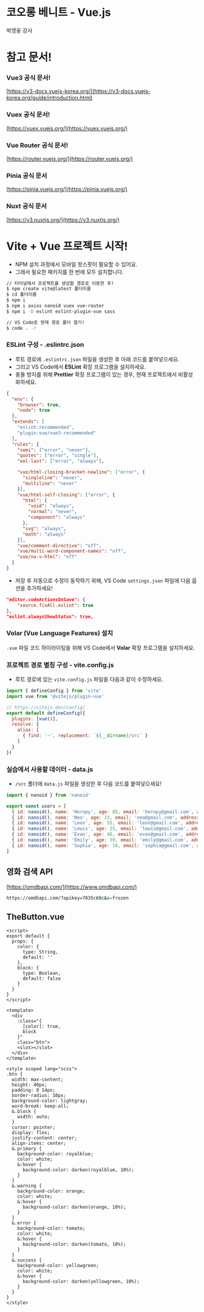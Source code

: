 # 코오롱 베니트 - Vue.js

박영웅 강사

# 참고 문서!

### Vue3 공식 문서!

[https://v3-docs.vuejs-korea.org/](https://v3-docs.vuejs-korea.org/guide/introduction.html)

### Vuex 공식 문서!

[https://vuex.vuejs.org/](https://vuex.vuejs.org/)

### Vue Router 공식 문서!

[https://router.vuejs.org/](https://router.vuejs.org/)

### Pinia 공식 문서

[https://pinia.vuejs.org/](https://pinia.vuejs.org/)

### Nuxt 공식 문서

[https://v3.nuxtjs.org/](https://v3.nuxtjs.org/)

# Vite + Vue 프로젝트 시작!

- NPM 설치 과정에서 모바일 핫스팟이 필요할 수 있어요.
- 그래서 필요한 패키지를 한 번에 모두 설치합니다.

```bash
// 터미널에서 프로젝트를 생성할 경로로 이동한 후!
$ npm create vite@latest 폴더이름
$ cd 폴더이름
$ npm i
$ npm i axios nanoid vuex vue-router
$ npm i -D eslint eslint-plugin-vue sass

// VS Code로 현재 경로 폴더 열기!
$ code . -r
```

### ESLint 구성 - .eslintrc.json

- 루트 경로에 `.eslintrc.json` 파일을 생성한 후 아래 코드를 붙여넣으세요.
- 그리고 VS Code에서 **ESLint** 확장 프로그램을 설치하세요.
- 충돌 방지를 위해 **Prettier** 확장 프로그램이 있는 경우, 현재 프로젝트에서 비활성화하세요.

```json
{
  "env": {
    "browser": true,
    "node": true
  },
  "extends": [
    "eslint:recommended",
    "plugin:vue/vue3-recommended"
  ],
  "rules": {
    "semi": ["error", "never"],
    "quotes": ["error", "single"],
    "eol-last": ["error", "always"],

    "vue/html-closing-bracket-newline": ["error", {
      "singleline": "never",
      "multiline": "never"
    }],
    "vue/html-self-closing": ["error", {
      "html": {
        "void": "always",
        "normal": "never",
        "component": "always"
      },
      "svg": "always",
      "math": "always"
    }],
    "vue/comment-directive": "off",
    "vue/multi-word-component-names": "off",
    "vue/no-v-html": "off"
  }
}
```

- 저장 후 자동으로 수정이 동작하기 위해, VS Code `settings.json` 파일에 다음 옵션을 추가하세요!

```json
"editor.codeActionsOnSave": {
    "source.fixAll.eslint": true
},
"eslint.alwaysShowStatus": true,
```

### Volar (Vue Language Features) 설치

`.vue` 파일 코드 하이라이팅을 위해 VS Code에서 **Volar** 확장 프로그램을 설치하세요.

### 프로젝트 경로 별칭 구성 - vite.config.js

- 루트 경로에 있는 `vite.config.js` 파일을 다음과 같이 수정하세요.

```js
import { defineConfig } from 'vite'
import vue from '@vitejs/plugin-vue'

// https://vitejs.dev/config/
export default defineConfig({
  plugins: [vue()],
  resolve: {
    alias: [
      { find: '~', replacement: `${__dirname}/src` }
    ]
  }
})
```

### 실습에서 사용할 데이터 - data.js

- `/src` 폴더에 `data.js` 파일을 생성한 후 다음 코드를 붙여넣으세요!

```js
import { nanoid } from 'nanoid'

export const users = [
  { id: nanoid(), name: 'Heropy', age: 85, email: 'heropy@gmail.com', address: '경기도 수원시 영통구 망포동 28-20', phone: '01012345678' },
  { id: nanoid(), name: 'Neo', age: 23, email: 'neo@gmail.com', address: '서울특별시 강남구 논현동 150-12', phone: '01012345678' },
  { id: nanoid(), name: 'Leon', age: 55, email: 'leon@gmail.com', address: '충청남도 천안시 서북구 불당동 246-12', phone: '01012345678' },
  { id: nanoid(), name: 'Lewis', age: 25, email: 'lewis@gmail.com', address: '부산광역시 영도구 동삼동 226-146', phone: '01012345678' },
  { id: nanoid(), name: 'Evan', age: 46, email: 'evan@gmail.com', address: '경기도 용인시 처인구 백암면 근창리 105', phone: '01012345678' },
  { id: nanoid(), name: 'Emily', age: 39, email: 'emily@gmail.com', address: '경상북도 경주시 교동 38-11', phone: '01012345678' },
  { id: nanoid(), name: 'Sophia', age: 18, email: 'sophia@gmail.com', address: '강원도 강릉시 교동 482-3', phone: '01012345678' }
]
```

## 영화 검색 API

[https://omdbapi.com/](https://www.omdbapi.com/)

```bash
https://omdbapi.com/?apikey=7035c60c&s=frozen
```

## TheButton.vue

```vue
<script>
export default {
  props: {
    color: {
      type: String,
      default: ''
    },
    block: {
      type: Boolean,
      default: false
    }
  }
}
</script>

<template>
  <div 
    :class="{ 
      [color]: true,
      block
    }"
    class="btn">
    <slot></slot>
  </div>
</template>

<style scoped lang="scss">
.btn {
  width: max-content;
  height: 40px;
  padding: 0 14px;
  border-radius: 10px;
  background-color: lightgray;
  word-break: keep-all;
  &.block {
    width: auto;
  }
  cursor: pointer;
  display: flex;
  justify-content: center;
  align-items: center;
  &.primary {
    background-color: royalblue;
    color: white;
    &:hover {
      background-color: darken(royalblue, 10%);
    }
  }
  &.warning {
    background-color: orange;
    color: white;
    &:hover {
      background-color: darken(orange, 10%);
    }
  }
  &.error {
    background-color: tomato;
    color: white;
    &:hover {
      background-color: darken(tomato, 10%);
    }
  }
  &.success {
    background-color: yellowgreen;
    color: white;
    &:hover {
      background-color: darken(yellowgreen, 10%);
    }
  }
}
</style>
```
